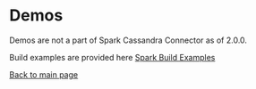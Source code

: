 # Demos

Demos are not a part of Spark Cassandra Connector as of 2.0.0.

Build examples are provided here
[Spark Build Examples](https://github.com/datastax/SparkBuildExamples)

[Back to main page](../README.md)

